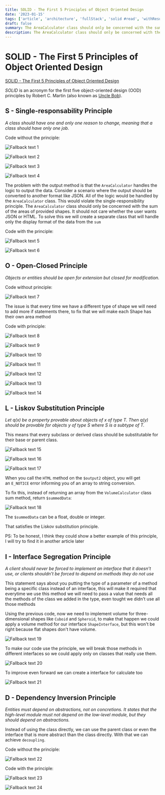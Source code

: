 ```yaml
---
title: SOLID - The First 5 Principles of Object Oriented Design
date: '2023-01-15'
tags: ['article', 'architecture', 'fullStack', 'solid #read', 'withResume']
draft: false
summary: The AreaCalculator class should only be concerned with the sum of the areas of provided shapes.. It states that the high-level module must not depend on the low-level module, but they should depend on...
description: The AreaCalculator class should only be concerned with the sum of the areas of provided shapes.. It states that the high-level module must not depend on the low-level module, but they should depend on...
---
```


# SOLID - The First 5 Principles of Object Oriented Design

[SOLID - The First 5 Principles of Object Oriented Design](https://www.digitalocean.com/community/conceptual-articles/s-o-l-i-d-the-first-five-principles-of-object-oriented-design)

_SOLID_ is an acronym for the first five object-oriented design (OOD) principles by Robert C. Martin (also known as [Uncle Bob](http://en.wikipedia.org/wiki/Robert_Cecil_Martin)).

## S - Single-responsability Principle

_A class should have one and only one reason to change, meaning that a class should have only one job._

Code without the principle:

![Fallback text 1](/static/assets/pasted-image-20221016175849.png)

![Fallback text 2](/static/assets/pasted-image-20221016175900.png)

![Fallback text 3](/static/assets/pasted-image-20221016175912.png)

![Fallback text 4](/static/assets/pasted-image-20221016175928.png)

The problem with the output method is that the `AreaCalculator` handles the logic to output the data.
Consider a scenario where the output should be converted to another format like JSON.
All of the logic would be handled by the `AreaCalculator` class. This would violate the single-responsibility principle. The `AreaCalculator` class should only be concerned with the sum of the areas of provided shapes. It should not care whether the user wants JSON or HTML.
To solve this we will create a separate class that will handle only the display format of the data from the `sum`

Code with the principle:

![Fallback text 5](/static/assets/pasted-image-20221016180114.png)

![Fallback text 6](/static/assets/pasted-image-20221016180126.png)

## O - Open-Closed Principle

_Objects or entities should be open for extension but closed for modification._

Code without principle:

![Fallback text 7](/static/assets/pasted-image-20221016181628.png)

The issue is that every time we have a different type of shape we will need to add more if statements there, to fix that we will make each Shape has their own area method

Code with principle:

![Fallback text 8](/static/assets/pasted-image-20221016181734.png)

![Fallback text 9](/static/assets/pasted-image-20221016181747.png)

![Fallback text 10](/static/assets/pasted-image-20221016181756.png)

![Fallback text 11](/static/assets/pasted-image-20221016181806.png)

![Fallback text 12](/static/assets/pasted-image-20221016181816.png)

![Fallback text 13](/static/assets/pasted-image-20221016181828.png)

![Fallback text 14](/static/assets/pasted-image-20221016181840.png)

## L - Liskov Substitution Principle

_Let q(x) be a property provable about objects of x of type T. Then q(y) should be provable for objects y of type S where S is a subtype of T._

This means that every subclass or derived class should be substitutable for their base or parent class.

![Fallback text 15](/static/assets/pasted-image-20221016182251.png)

![Fallback text 16](/static/assets/pasted-image-20221016182307.png)

![Fallback text 17](/static/assets/pasted-image-20221016182337.png)

When you call the `HTML` method on the `$output2` object, you will get an `E_NOTICE` error informing you of an array to string conversion.

To fix this, instead of returning an array from the `VolumeCalculator` class sum method, return `$summedData`:

![Fallback text 18](/static/assets/pasted-image-20221016182437.png)

The `$summedData` can be a float, double or integer.

That satisfies the Liskov substitution principle.

PS: To be honest, I think they could show a better example of this principle, I will try to find it in another article later

## I - Interface Segregation Principle

_A client should never be forced to implement an interface that it doesn’t use, or clients shouldn’t be forced to depend on methods they do not use_

This statement says about you putting the type of a parameter of a method being a specific class instead of an interface, this will make it required that everytime we use this method we will need to pass a value that needs all the methods of the class we added in the type, even tought we didn't use all those methods

Using the previous code, now we need to implement volume for three-dimensional shapes like `Cuboid` and `Spheroid`, to make that happen we could apply a volume method for our interface `ShapeInterface`, but this won't be right because flat shapes don't have volume.

![Fallback text 19](/static/assets/pasted-image-20221016183116.png)

To make our code use the principle, we will break those methods in different interfaces so we could apply only on classes that really use them.

![Fallback text 20](/static/assets/pasted-image-20221016183213.png)

To improve even forward we can create a interface for calculate too

![Fallback text 21](/static/assets/pasted-image-20221016183252.png)

## D - Dependency Inversion Principle

_Entities must depend on abstractions, not on concretions. It states that the high-level module must not depend on the low-level module, but they should depend on abstractions._

Instead of using the class directly, we can use the parent class or even the interface that is more abstract than the class directly. With that we can achieve `decoupling`.

Code without the principle:

![Fallback text 22](/static/assets/pasted-image-20221016183627.png)

Code with the principle:

![Fallback text 23](/static/assets/pasted-image-20221016183646.png)

![Fallback text 24](/static/assets/pasted-image-20221016183658.png)